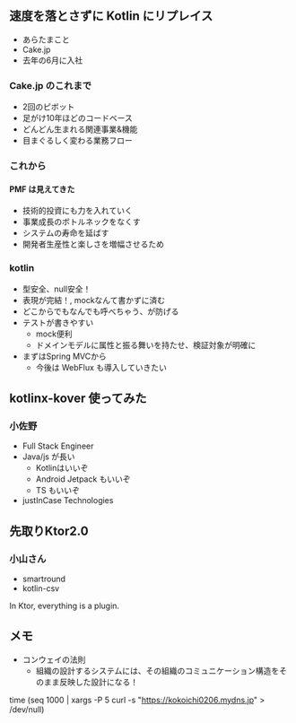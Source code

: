 ## 速度を落とさずに Kotlin にリプレイス
- あらたまこと
- Cake.jp
- 去年の6月に入社

### Cake.jp のこれまで
- 2回のピボット
- 足がけ10年ほどのコードベース
- どんどん生まれる関連事業&機能
- 目まぐるしく変わる業務フロー

### これから

#### PMF は見えてきた
- 技術的投資にも力を入れていく
- 事業成長のボトルネックをなくす
- システムの寿命を延ばす
- 開発者生産性と楽しさを増幅させるため

### kotlin
- 型安全、null安全！
- 表現が完結！, mockなんて書かずに済む
- どこからでもなんでも呼べちゃう、が防げる
- テストが書きやすい
    - mock便利
    - ドメインモデルに属性と振る舞いを持たせ、検証対象が明確に
- まずはSpring MVCから
    - 今後は WebFlux も導入していきたい


## kotlinx-kover 使ってみた

### 小佐野
- Full Stack Engineer
- Java/js が長い
    - Kotlinはいいぞ
    - Android Jetpack もいいぞ
    - TS もいいぞ
- justInCase Technologies

## 先取りKtor2.0

### 小山さん
- smartround
- kotlin-csv

In Ktor, everything is a plugin.



## メモ
- コンウェイの法則
    - 組織の設計するシステムには、その組織のコミュニケーション構造をそのまま反映した設計になる！






 time (seq 1000 | xargs -P 5 curl -s "https://kokoichi0206.mydns.jp" > /dev/null)